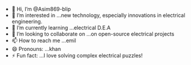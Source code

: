 - 👋 Hi, I’m @Asim869-blip
- 👀 I’m interested in ...new technology, especially innovations in electrical engineering.
- 🌱 I’m currently learning ...electrical D.E.A
- 💞️ I’m looking to collaborate on ...on open-source electrical projects
- 📫 How to reach me ...emil
- 😄 Pronouns: ...khan
- ⚡ Fun fact: ...I love solving complex electrical puzzles!

<!---
Asim869-blip/Asim869-blip is a ✨ special ✨ repository because its `README.md` (this file) appears on your GitHub profile.
You can click the Preview link to take a look at your changes.
--->
